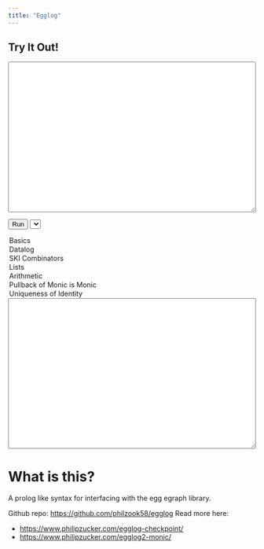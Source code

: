 ```yaml
---
title: "Egglog"
---
```


## Try It Out!

<script type="module">
        export { run };
        import init, { run_wasm } from './pkg/egglog.js';

        async function run() {
            await init();
            var query = document.getElementById("query").value;
            let example = `
                f(x) = x.
                /*
                g(X)=f(x):-z.
                f(X) = g(Q) :- Q = X, f(x).
                */
                y = x.
                plus(X,Y) <- plus(Y,X). 
                plus(b,q).
                ?- f(x) = x, x = x, y = x, plus(b,q) = plus(q,b), f(f(x)).
                `
            const result = run_wasm(query);
            console.log(result);
            document.getElementById("result").value = result;

        }
        window.run = run;
        //run();
</script>

<script>
function pickerbox(select){
    var xhr = new XMLHttpRequest();
    xhr.open('GET', `/egglog/examples/${select.value}`, true);

    // If specified, responseType must be empty string or "text"
    xhr.responseType = 'text';

    xhr.onload = function () {
        if (xhr.readyState === xhr.DONE) {
            if (xhr.status === 200) {
                //console.log(xhr.response);
                //console.log(xhr.responseText);
                document.getElementById("query").value = xhr.responseText;
            }
        }
    };

    xhr.send(null);
}
window.onload = () => {pickerbox(document.getElementById("examplepicker"))}
</script>

<textarea id="query" rows="20" style="width:100%">
</textarea>
<button onclick="run()">Run</button>
<select name="example" onchange="pickerbox(this)" id="examplepicker">
  <option value="basics.pl">Basics</option>
   <option value="datalog.pl">Datalog</option>
   <option value="ski.pl">SKI Combinators</option>
   <option value="lists.pl">Lists</option>
  <option value="arith.pl">Arithmetic</option>
  <option value="cat1.pl">Pullback of Monic is Monic</option>
  <option value="id_unique.pl">Uniqueness of Identity</option>
</select>
<textarea id="result" rows="20" style="width:100%"> </textarea>

# What is this?

A prolog like syntax for interfacing with the egg egraph library.

Github repo: <https://github.com/philzook58/egglog>
Read more here: 
- <https://www.philipzucker.com/egglog-checkpoint/>
- <https://www.philipzucker.com/egglog2-monic/>
